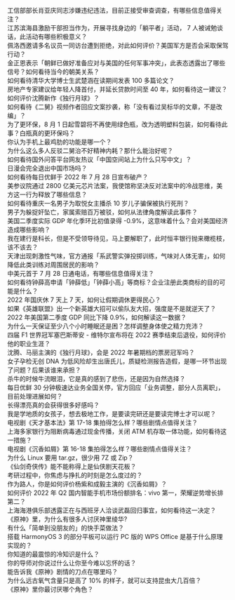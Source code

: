 工信部部长肖亚庆同志涉嫌违纪违法，目前正接受审查调查，有哪些信息值得关注？  
江苏滨海县激励干部担当作为，开展寻找身边的「躺平者」活动， 7 人被诫勉谈话，此活动有哪些积极意义？  
佩洛西邀请多名议员一同访台遭到拒绝，对此如何评价？美国军方是否会采取保驾行动？  
金正恩表示「朝鲜已做好准备应对与美国的任何军事冲突」，此表态透露出了哪些信号？如何看待当今的朝美关系？  
如何看待清华大学博士生武楚涵在读期间发表 100 多篇论文？  
房地产专家建议给年轻人降首付，并延长贷款时间至 40 年，如何看待这一建议？  
如何评价沈腾新作《独行月球》？  
如何看待《二舅》视频作者回应文案抄袭，称「没有看过吴标华的文章，不是改编」？  
为了更环保，8 月 1 日起雪碧将不再使用绿色瓶，改为透明塑料包装，如何看待此事？白瓶真的更环保吗？  
你认为手机上最鸡肋的功能是哪一个？  
为什么这么多人反驳二舅治不好精神内耗？那什么能治好呢？  
如何看待国外问答平台网友热议「中国空间站上为什么只写中文」？  
日漫会完全退出中国市场吗？  
如何看待每日优鲜于 2022 年 7 月 28 日宣布破产？  
美参议院通过 2800 亿美元芯片法案，我使馆称坚决反对法案中的冷战思维，美方这一行为释放了哪些信息？  
如何看待重庆一名男子为取悦女主播杀 10 岁儿子骗保被执行死刑？  
男子为躲捉奸坠亡，家属索赔百万被驳，如何从法律角度解读此事件？  
美国二季度实际 GDP 年化季环比初值录得 -0.9%，这意味着什么？会对美国经济造成哪些影响？  
我在建行是科长，但是不受领导待见，马上要解职了，此时恒丰银行抛来橄榄枝，该不该去？  
天津出现刺激性气味，官方通报「系武警实弹投掷训练，气味对人体无害」，如何降低此类训练对周围居民的影响？  
中美元首于 7 月 28 日通电话，有哪些信息值得关注？  
如何看待钟薛高申请「钟薛低」「钟薛小高」等商标？企业注册此类商标的目的可能是什么？  
2022 年国庆休 7 天上 7 天，如何让假期调休更得民心？  
如果《英雄联盟》出一个新英雄大招可以偷队友大招，强度是不是就逆天了？  
2022 年美国第二季度 GDP 同比下降 0.9%，如何解读这一数据？  
为什么一天保证至少八个小时睡眠还是困？怎样调整身体使之精力充沛？  
四届 F1 世界冠军塞巴斯蒂安 - 维特尔宣布将在 2022 赛季结束后退役，如何评价他的职业生涯？  
沈腾、马丽主演的《独行月球》，会是 2022 年暑期档的票房冠军吗？  
女子孕检无创 DNA 为低风险却生出唐氏儿，质疑检测报告造假，是哪一环节出现了问题？后果该谁来承担？  
杀牛的时候牛流眼泪，它是真的感到了悲伤，还是因为自然选择？  
每日优鲜 30 分钟极速达业务全国关停，官方回应「业务调整，部分人员离职」，目前处理进展如何？  
长得漂亮真的会获得很多好感吗？  
我是学地质的女孩子，想去极地工作，是要读完研还是要读完博士才可以呢？  
电视剧《天才基本法》第 17-18 集拍得怎么样？哪些剧情点值得关注？  
上海多家银行为阻断病毒通过现金传播，关闭 ATM 机存取一体功能，如何看待这一措施？  
电视剧《沉香如屑》第 16-18 集拍得怎么样？哪些剧情点值得关注？  
为什么 Linux 要用 tar.gz，很少用 7Z 或 Zip？  
《仙剑奇侠传》能不能称得上是仙侠剧天花板？  
考研过程中，你焦虑与挣扎的时刻是怎么度过的？  
作为路人，你是如何评价杨紫和成毅主演的《沉香如屑》？  
如何评价 2022 年 Q2 国内智能手机市场份额排名：vivo 第一，荣耀逆势增长排第二？  
上海海港俱乐部透露正在与西班牙人洽谈武磊回归事宜，如何看待这一决定？  
《原神》里，为什么有很多人讨厌神里绫华?  
有什么「简单到没朋友的」的快手菜做法？  
搭载 HarmonyOS 3 的部分平板可以运行 PC 版的 WPS Office 是基于什么原理实现的？  
你知道的最震惊的冷知识是什么？  
你的导师对你说过什么让你至今难以忘怀的话？  
能告诉我《原神》剧情的刀点在哪里吗？  
为什么远古氧气含量只是高了 10% 的样子，就可以支持昆虫大几百倍？  
《原神》里你最讨厌哪个角色？  

